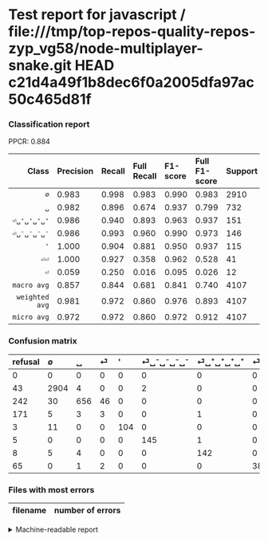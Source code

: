 # Test report for javascript / file:///tmp/top-repos-quality-repos-zyp_vg58/node-multiplayer-snake.git HEAD c21d4a49f1b8dec6f0a2005dfa97ac50c465d81f

### Classification report

PPCR: 0.884

| Class | Precision | Recall | Full Recall | F1-score | Full F1-score | Support | Full Support | PPCR |
|------:|:----------|:-------|:------------|:---------|:---------|:--------|:-------------|:-----|
| `∅` | 0.983| 0.998| 0.983| 0.990| 0.983| 2910| 2953| 0.985 |
| `␣` | 0.982| 0.896| 0.674| 0.937| 0.799| 732| 974| 0.752 |
| `⏎␣⁺␣⁺␣⁺␣⁺` | 0.986| 0.940| 0.893| 0.963| 0.937| 151| 159| 0.950 |
| `⏎␣⁻␣⁻␣⁻␣⁻` | 0.986| 0.993| 0.960| 0.990| 0.973| 146| 151| 0.967 |
| `'` | 1.000| 0.904| 0.881| 0.950| 0.937| 115| 118| 0.975 |
| `⏎⏎` | 1.000| 0.927| 0.358| 0.962| 0.528| 41| 106| 0.387 |
| `⏎` | 0.059| 0.250| 0.016| 0.095| 0.026| 12| 183| 0.066 |
| `macro avg` | 0.857| 0.844| 0.681| 0.841| 0.740| 4107| 4644| 0.884 |
| `weighted avg` | 0.981| 0.972| 0.860| 0.976| 0.893| 4107| 4644| 0.884 |
| `micro avg` | 0.972| 0.972| 0.860| 0.972| 0.912| 4107| 4644| 0.884 |

### Confusion matrix

|refusal|  ∅| ␣| ⏎| '| ⏎␣⁻␣⁻␣⁻␣⁻| ⏎␣⁺␣⁺␣⁺␣⁺| ⏎⏎| 
|:---|:---|:---|:---|:---|:---|:---|:---|
|0 |0 |0 |0 |0 |0 |0 |0 |
|43 |2904 |4 |0 |0 |2 |0 |0 |
|242 |30 |656 |46 |0 |0 |0 |0 |
|171 |5 |3 |3 |0 |0 |1 |0 |
|3 |11 |0 |0 |104 |0 |0 |0 |
|5 |0 |0 |0 |0 |145 |1 |0 |
|8 |5 |4 |0 |0 |0 |142 |0 |
|65 |0 |1 |2 |0 |0 |0 |38 |

### Files with most errors

| filename | number of errors|
|:----:|:-----|

<details>
    <summary>Machine-readable report</summary>
```json
{
  "cl_report": {"\u0027": {"f1-score": 0.9497716894977168, "precision": 1.0, "recall": 0.9043478260869565, "support": 115}, "macro avg": {"f1-score": 0.8409903206877986, "precision": 0.8565866061772837, "recall": 0.8441197340031998, "support": 4107}, "micro avg": {"f1-score": 0.9719990260530801, "precision": 0.9719990260530801, "recall": 0.9719990260530801, "support": 4107}, "weighted avg": {"f1-score": 0.975746650083863, "precision": 0.9808252288094196, "recall": 0.9719990260530801, "support": 4107}, "\u2205": {"f1-score": 0.9902813299232737, "precision": 0.9827411167512691, "recall": 0.9979381443298969, "support": 2910}, "\u23ce": {"f1-score": 0.09523809523809523, "precision": 0.058823529411764705, "recall": 0.25, "support": 12}, "\u23ce\u23ce": {"f1-score": 0.9620253164556963, "precision": 1.0, "recall": 0.926829268292683, "support": 41}, "\u23ce\u2423\u207a\u2423\u207a\u2423\u207a\u2423\u207a": {"f1-score": 0.9627118644067797, "precision": 0.9861111111111112, "recall": 0.9403973509933775, "support": 151}, "\u23ce\u2423\u207b\u2423\u207b\u2423\u207b\u2423\u207b": {"f1-score": 0.9897610921501707, "precision": 0.9863945578231292, "recall": 0.9931506849315068, "support": 146}, "\u2423": {"f1-score": 0.9371428571428572, "precision": 0.9820359281437125, "recall": 0.8961748633879781, "support": 732}},
  "cl_report_full": {"\u0027": {"f1-score": 0.936936936936937, "precision": 1.0, "recall": 0.8813559322033898, "support": 118}, "macro avg": {"f1-score": 0.7404147441353126, "precision": 0.8565866061772837, "recall": 0.6809292287446901, "support": 4644}, "micro avg": {"f1-score": 0.912352873957262, "precision": 0.9719990260530801, "recall": 0.859603789836348, "support": 4644}, "weighted avg": {"f1-score": 0.8932900865874888, "precision": 0.9472522529196352, "recall": 0.859603789836348, "support": 4644}, "\u2205": {"f1-score": 0.983073798239675, "precision": 0.9827411167512691, "recall": 0.9834067050457163, "support": 2953}, "\u23ce": {"f1-score": 0.02564102564102564, "precision": 0.058823529411764705, "recall": 0.01639344262295082, "support": 183}, "\u23ce\u23ce": {"f1-score": 0.5277777777777778, "precision": 1.0, "recall": 0.3584905660377358, "support": 106}, "\u23ce\u2423\u207a\u2423\u207a\u2423\u207a\u2423\u207a": {"f1-score": 0.9372937293729373, "precision": 0.9861111111111112, "recall": 0.8930817610062893, "support": 159}, "\u23ce\u2423\u207b\u2423\u207b\u2423\u207b\u2423\u207b": {"f1-score": 0.9731543624161074, "precision": 0.9863945578231292, "recall": 0.9602649006622517, "support": 151}, "\u2423": {"f1-score": 0.7990255785627284, "precision": 0.9820359281437125, "recall": 0.6735112936344969, "support": 974}},
  "ppcr": 0.8843669250645995
}
```
</details>
